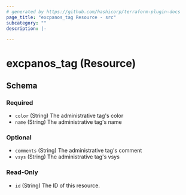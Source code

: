 ```yaml
---
# generated by https://github.com/hashicorp/terraform-plugin-docs
page_title: "excpanos_tag Resource - src"
subcategory: ""
description: |-
  
---
```


# excpanos_tag (Resource)





<!-- schema generated by tfplugindocs -->
## Schema

### Required

- `color` (String) The administrative tag's color
- `name` (String) The administrative tag's name

### Optional

- `comments` (String) The administrative tag's comment
- `vsys` (String) The administrative tag's vsys

### Read-Only

- `id` (String) The ID of this resource.


